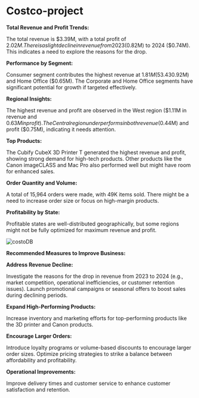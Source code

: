 # Costco-project

**Total Revenue and Profit Trends:**

The total revenue is $3.39M, with a total profit of $2.02M.
There is a slight decline in revenue from 2023 ($0.82M) to 2024 ($0.74M). This indicates a need to explore the reasons for the drop.

**Performance by Segment:**

Consumer segment contributes the highest revenue at $1.81M (53.43%), followed by Corporate ($0.92M) and Home Office ($0.65M).
The Corporate and Home Office segments have significant potential for growth if targeted effectively.

**Regional Insights:**

The highest revenue and profit are observed in the West region ($1.11M in revenue and $0.63M in profit).
The Central region underperforms in both revenue ($0.44M) and profit ($0.75M), indicating it needs attention.

**Top Products:**

The Cubify CubeX 3D Printer T generated the highest revenue and profit, showing strong demand for high-tech products.
Other products like the Canon imageCLASS and Mac Pro also performed well but might have room for enhanced sales.

**Order Quantity and Volume:**

A total of 15,964 orders were made, with 49K items sold. There might be a need to increase order size or focus on high-margin products.

**Profitability by State:**

Profitable states are well-distributed geographically, but some regions might not be fully optimized for maximum revenue and profit.

![costoDB](https://github.com/user-attachments/assets/78df4594-54e4-4cd2-929f-2f0472b506bd)

**Recommended Measures to Improve Business:**

**Address Revenue Decline:**

Investigate the reasons for the drop in revenue from 2023 to 2024 (e.g., market competition, operational inefficiencies, or customer retention issues).
Launch promotional campaigns or seasonal offers to boost sales during declining periods.

**Expand High-Performing Products:**

Increase inventory and marketing efforts for top-performing products like the 3D printer and Canon products.

**Encourage Larger Orders:**

Introduce loyalty programs or volume-based discounts to encourage larger order sizes.
Optimize pricing strategies to strike a balance between affordability and profitability.

**Operational Improvements:**

Improve delivery times and customer service to enhance customer satisfaction and retention.

